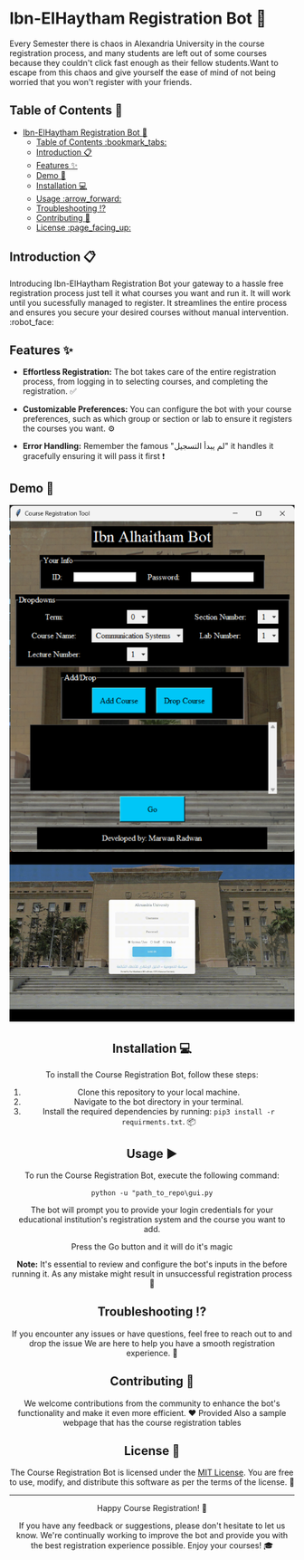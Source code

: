 # Ibn-ElHaytham Registration Bot :robot:

Every Semester there is chaos in Alexandria University in the course registration process, and many students are left out of  some courses because they couldn't click fast enough as their fellow students.Want to escape from this chaos and give yourself the ease of mind of not being worried that you won't register with your friends.

## Table of Contents :bookmark_tabs:

- [Ibn-ElHaytham Registration Bot :robot:](#ibn-elhaytham-registration-bot-robot)
  - [Table of Contents :bookmark\_tabs:](#table-of-contents-bookmark_tabs)
  - [Introduction :clipboard:](#introduction-clipboard)
  - [Features :sparkles:](#features-sparkles)
  - [Demo 📸](#demo-)
  - [Installation :computer:](#installation-computer)
  - [Usage :arrow\_forward:](#usage-arrow_forward)
  - [Troubleshooting :interrobang:](#troubleshooting-interrobang)
  - [Contributing :handshake:](#contributing-handshake)
  - [License :page\_facing\_up:](#license-page_facing_up)

## Introduction :clipboard:


Introducing Ibn-ElHaytham Registration Bot your gateway to a hassle free registration process just tell it what courses you want and run it. It will work until you sucessfully managed to register. It streamlines the entire process and ensures you secure your desired courses without manual intervention. :robot_face:

## Features :sparkles:

- **Effortless Registration:** The bot takes care of the entire registration process, from logging in to selecting courses, and completing the registration. :white_check_mark:

- **Customizable Preferences:** You can configure the bot with your course preferences, such as which group or section or lab to ensure it registers the courses you want. :gear:

- **Error Handling:** Remember the famous "لم يبدأ التسجيل" it handles it gracefully ensuring it will pass it first  :exclamation:

## Demo 📸
<p align="center" width="100%">
<img src="screenshots/gui.png" align="center">
<img src="screenshots/demo.gif" height=300px>
</p>  
<div align="center">

## Installation :computer:

To install the Course Registration Bot, follow these steps:

1. Clone this repository to your local machine.
2. Navigate to the bot directory in your terminal.
3. Install the required dependencies by running: `pip3 install -r requirments.txt`. :package:

## Usage :arrow_forward:

To run the Course Registration Bot, execute the following command:

```
python -u "path_to_repo\gui.py
```

The bot will prompt you to provide your login credentials for your educational institution's registration system and the course you want to add.

Press the Go button and it will do it's magic

**Note:** It's essential to review and configure the bot's inputs in the  before running it. As any mistake might result in unsuccessful registration process :memo:



## Troubleshooting :interrobang:

If you encounter any issues or have questions, feel free to reach out to and drop the issue We are here to help you have a smooth registration experience. :raised_hands:

## Contributing :handshake:

We welcome contributions from the community to enhance the bot's functionality and make it even more efficient. :heart:
Provided Also a sample webpage that has the course registration tables

## License :page_facing_up:

The Course Registration Bot is licensed under the [MIT License](LICENSE). You are free to use, modify, and distribute this software as per the terms of the license. :scroll:

---

Happy Course Registration! :partying_face:

If you have any feedback or suggestions, please don't hesitate to let us know. We're continually working to improve the bot and provide you with the best registration experience possible. Enjoy your courses! :mortar_board:
